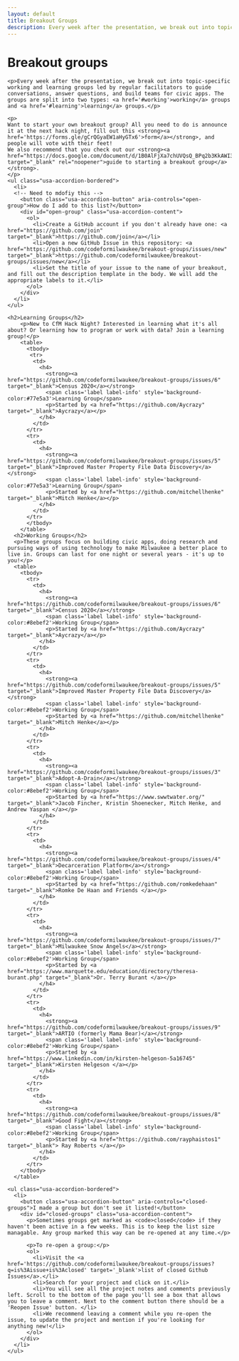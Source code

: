 ```yaml
---
layout: default
title: Breakout Groups
description: Every week after the presentation, we break out into topic-specific working and learning groups led by regular facilitators to guide conversations, answer questions, and build teams for civic apps. The groups are split into two types - working groups and learning groups.
---
```


<div class="usa-grid">
  <div class="usa-width-one-whole usa-section">
    <h1>Breakout groups</h1>

    <p>Every week after the presentation, we break out into topic-specific working and learning groups led by regular facilitators to guide conversations, answer questions, and build teams for civic apps. The groups are split into two types: <a href='#working'>working</a> groups and <a href='#learning'>learning</a> groups.</p>

    <p>
    Want to start your own breakout group? All you need to do is announce it at the next hack night, fill out this <strong><a href='https://forms.gle/gCrQGyaEW1aHyGTx6'>form</a></strong>, and people will vote with their feet!
    We also recommend that you check out our <strong><a href="https://docs.google.com/document/d/1B0AlFjXa7chUVQsQ_BPq2b3KkAWI3sM7h65RZH0NR4c/edit#" target="_blank" rel="noopener">guide to starting a breakout group</a></strong>.
    </p>
    <ul class="usa-accordion-bordered">
      <li>
      <!-- Need to mdofiy this -->
        <button class="usa-accordion-button" aria-controls="open-group">How do I add to this list?</button>
        <div id="open-group" class="usa-accordion-content">
          <ol>
            <li>Create a GitHub account if you don't already have one: <a href="https://github.com/join" target="_blank">https://github.com/join</a></li>
            <li>Open a new GitHub Issue in this repository: <a href="https://github.com/codeformilwaukee/breakout-groups/issues/new" target="_blank">https://github.com/codeformilwaukee/breakout-groups/issues/new</a></li>
            <li>Set the title of your issue to the name of your breakout, and fill out the description template in the body. We will add the appropriate labels to it.</li>
          </ol>
        </div>
      </li>
    </ul>
    
    <h2>Learning Groups</h2>
        <p>New to CfM Hack Night? Interested in learning what it's all about? Or learning how to program or work with data? Join a learning group!</p>
        <table>
          <tbody>
           <tr>
            <td>
              <h4>
                <strong><a href="https://github.com/codeformilwaukee/breakout-groups/issues/6" target="_blank">Census 2020</a></strong>
                <span class='label label-info' style='background-color:#77e5a3'>Learning Group</span>
                <p>Started by <a href="https://github.com/Aycrazy" target="_blank">Aycrazy</a></p>
              </h4>
            </td>
          </tr>
          <tr>
            <td>
              <h4>
                <strong><a href="https://github.com/codeformilwaukee/breakout-groups/issues/5" target="_blank">Improved Master Property File Data Discovery</a></strong>
                <span class='label label-info' style='background-color:#77e5a3'>Learning Group</span>
                <p>Started by <a href="https://github.com/mitchellhenke" target="_blank">Mitch Henke</a></p>
              </h4>
            </td>
          </tr>
          </tbody>
        </table>
      <h2>Working Groups</h2>
      <p>These groups focus on building civic apps, doing research and pursuing ways of using technology to make Milwaukee a better place to live in. Groups can last for one night or several years - it's up to you!</p>
      <table>
        <tbody>
          <tr>
            <td>
              <h4>
                <strong><a href="https://github.com/codeformilwaukee/breakout-groups/issues/6" target="_blank">Census 2020</a></strong>
                <span class='label label-info' style='background-color:#8ebef2'>Working Group</span>
                <p>Started by <a href="https://github.com/Aycrazy" target="_blank">Aycrazy</a></p>
              </h4>
            </td>
          </tr>
          <tr>
            <td>
              <h4>
                <strong><a href="https://github.com/codeformilwaukee/breakout-groups/issues/5" target="_blank">Improved Master Property File Data Discovery</a></strong>
                <span class='label label-info' style='background-color:#8ebef2'>Working Group</span>
                <p>Started by <a href="https://github.com/mitchellhenke" target="_blank">Mitch Henke</a></p>
              </h4>
            </td>
          </tr>
          <tr>
            <td>
              <h4>
                <strong><a href="https://github.com/codeformilwaukee/breakout-groups/issues/3" target="_blank">Adopt-A-Drain</a></strong>
                <span class='label label-info' style='background-color:#8ebef2'>Working Group</span>
                <p>Started by <a href="https://www.swwtwater.org/" target="_blank">Jacob Fincher, Kristin Shoenecker, Mitch Henke, and Andrew Yaspan </a></p>
              </h4>
            </td>
          </tr>
          <tr>
            <td>
              <h4>
                <strong><a href="https://github.com/codeformilwaukee/breakout-groups/issues/4" target="_blank">Decarceration Platform</a></strong>
                <span class='label label-info' style='background-color:#8ebef2'>Working Group</span>
                <p>Started by <a href="https://github.com/romkedehaan" target="_blank">Romke De Haan and Friends </a></p>
              </h4>
            </td>
          </tr>
          <tr>
            <td>
              <h4>
                <strong><a href="https://github.com/codeformilwaukee/breakout-groups/issues/7" target="_blank">Milwaukee Snow Angels</a></strong>
                <span class='label label-info' style='background-color:#8ebef2'>Working Group</span>
                <p>Started by <a href="https://www.marquette.edu/education/directory/theresa-burant.php" target="_blank">Dr. Terry Burant </a></p>
              </h4>
            </td>
          </tr>
          <tr>
            <td>
              <h4>
                <strong><a href="https://github.com/codeformilwaukee/breakout-groups/issues/9" target="_blank">ARTIO (formerly Mama Bear)</a></strong>
                <span class='label label-info' style='background-color:#8ebef2'>Working Group</span>
                <p>Started by <a href="https://www.linkedin.com/in/kirsten-helgeson-5a16745" target="_blank">Kirsten Helgeson </a></p>
              </h4>
            </td>
          </tr>
          <tr>
            <td>
              <h4>
                <strong><a href="https://github.com/codeformilwaukee/breakout-groups/issues/8" target="_blank">Good Fight</a></strong>
                <span class='label label-info' style='background-color:#8ebef2'>Working Group</span>
                <p>Started by <a href="https://github.com/rayphaistos1" target="_blank"> Ray Roberts </a></p>
              </h4>
            </td>
          </tr>
        </tbody>
      </table>
       
    <ul class="usa-accordion-bordered">
      <li>
        <button class="usa-accordion-button" aria-controls="closed-groups">I made a group but don't see it listed!</button>
        <div id="closed-groups" class="usa-accordion-content">
          <p>Sometimes groups get marked as <code>closed</code> if they haven't been active in a few weeks. This is to keep the list size managable. Any group marked this way can be re-opened at any time.</p>

          <p>To re-open a group:</p>
          <ol>
            <li>Visit the <a href='https://github.com/codeformilwaukee/breakout-groups/issues?q=is%3Aissue+is%3Aclosed' target='_blank'>list of closed Github Issues</a>.</li>
            <li>Search for your project and click on it.</li>
            <li>You will see all the project notes and comments previously left. Scroll to the bottom of the page you'll see a box that allows you to leave a comment. Next to the comment button there should be a 'Reopen Issue' button. </li>
            <li>We recommend leaving a comment while you re-open the issue, to update the project and mention if you're looking for anything new!</li>
          </ol>
        </div>
      </li>
    </ul>
  </div>
</div>
